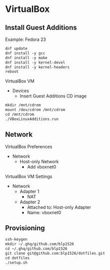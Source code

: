 # VirtualBox

## Install Guest Additions

Example: Fedora 23

```markdown
dnf update
dnf install -y gcc
dnf install -y make
dnf install -y kernel-devel
dnf install -y kernel-headers
reboot
```

VirtualBox VM
* Devices
  * Insert Guest Additions CD image

```markdown
mkdir /mnt/cdrom
mount /dev/cdrom /mnt/cdrom
cd /mnt/cdrom
./VBoxLinuxAdditions.run
```

## Network

VirtualBox Preferences

* Network
  * Host-only Network
    * Add vboxnet0

VirtualBox VM Settings

* Network
  * Adapter 1
    * NAT
  * Adapter 2
    * Attached to: Host-only Adapter
    * Name: vboxnet0

## Provisioning

```markdown
ssh-keygen
mkdir ~/.ghq/github.com/blp1526
cd ~/.ghq/github.com/blp1526
git clone git@github.com:blp1526/dotfiles.git
cd dotfiles
./setup.sh
```

